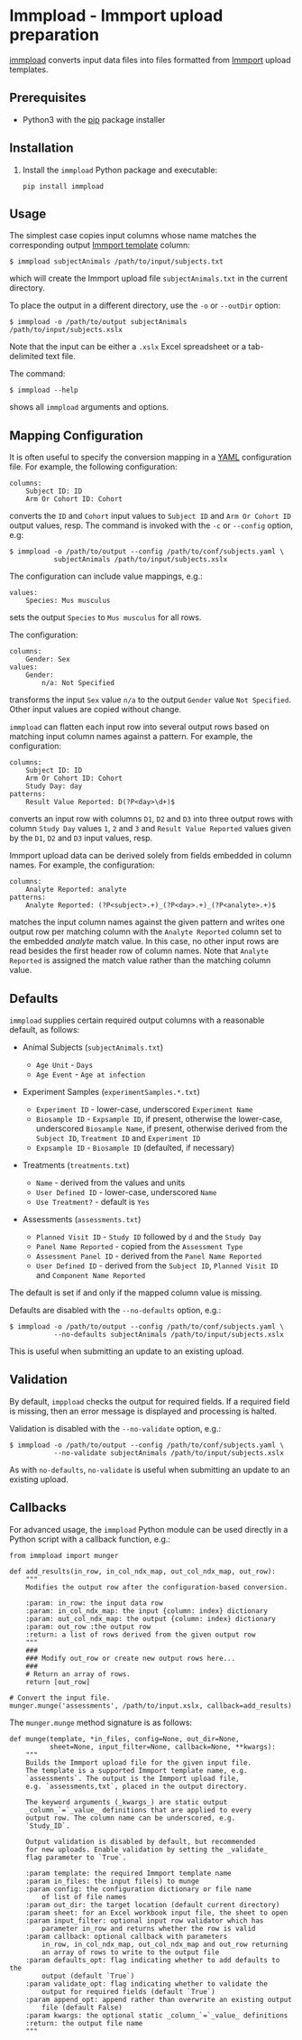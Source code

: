 # Immpload - Immport upload preparation

[immpload](https://github.com/biodev/immpload)
converts input data files into files formatted from
[Immport](http://www.immport.org/home) upload templates.

## Prerequisites

* Python3 with the [pip](https://pypi.org/project/pip/) package installer

## Installation

1. Install the `immpload` Python package and executable:

       pip install immpload

## Usage

The simplest case copies input columns whose name matches
the corresponding output
[Immport template](https://www.immport.org/resources/dataTemplates)
column:
```
$ immpload subjectAnimals /path/to/input/subjects.txt
```
which will create the Immport upload file `subjectAnimals.txt`
in the current directory.

To place the output in a different directory, use the `-o` or
`--outDir` option:
```
$ immpload -o /path/to/output subjectAnimals /path/to/input/subjects.xslx
```
Note that the input can be either a `.xslx` Excel spreadsheet
or a tab-delimited text file.

The command:
```
$ immpload --help
```
shows all `immpload` arguments and options.

## Mapping Configuration

It is often useful to specify the conversion mapping in a
[YAML](https://en.wikipedia.org/wiki/YAML) configuration file.
For example, the following configuration:
```
columns:
    Subject ID: ID
    Arm Or Cohort ID: Cohort
```
converts the `ID` and `Cohort` input values to `Subject ID` and
`Arm Or Cohort ID` output values, resp. The command is invoked
with the `-c` or `--config` option, e.g:
```
$ immpload -o /path/to/output --config /path/to/conf/subjects.yaml \
           subjectAnimals /path/to/input/subjects.xslx
```

The configuration can include value mappings, e.g.:
```
values:
    Species: Mus musculus
```
sets the output `Species` to `Mus musculus` for all rows.

The configuration:
```
columns:
    Gender: Sex
values:
    Gender:
        n/a: Not Specified
```
transforms the input `Sex` value `n/a` to the output `Gender` value
`Not Specified`. Other input values are copied without change.

`immpload` can flatten each input row into several output rows based
on matching input column names against a pattern. For example, the
configuration:
```
columns:
    Subject ID: ID
    Arm Or Cohort ID: Cohort
    Study Day: day
patterns:
    Result Value Reported: D(?P<day>\d+)$
```
converts an input row with columns `D1`, `D2` and `D3` into three
output rows with column `Study Day` values `1`, `2` and `3`
and `Result Value Reported` values given by the `D1`, `D2` and `D3`
input values, resp.

Immport upload data can be derived solely from fields embedded in
column names. For example, the configuration:
```
columns:
    Analyte Reported: analyte
patterns:
    Analyte Reported: (?P<subject>.+)_(?P<day>.+)_(?P<analyte>.+)$
```
matches the input column names against the given pattern and
writes one output row per matching column with the `Analyte Reported`
column set to the embedded _analyte_ match value. In this case,
no other input rows are read besides the first header row of column
names. Note that `Analyte Reported` is assigned the match value
rather than the matching column value.

## Defaults

`immpload` supplies certain required output columns with a reasonable
default, as follows:

* Animal Subjects (`subjectAnimals.txt`)
  * `Age Unit` - `Days`
  * `Age Event` - `Age at infection`

* Experiment Samples (`experimentSamples.*.txt`)
    * `Experiment ID` - lower-case, underscored `Experiment Name`
    * `Biosample ID` - `Expsample ID`, if present, otherwise the
       lower-case, underscored `Biosample Name`, if present,
       otherwise derived from the `Subject ID`,  `Treatment ID`
       and `Experiment ID`
    * `Expsample ID` - `Biosample ID` (defaulted, if necessary)
* Treatments (`treatments.txt`)
    * `Name` - derived from the values and units
    * `User Defined ID` - lower-case, underscored `Name`
    * `Use Treatment?` - default is `Yes`
* Assessments (`assessments.txt`)
    * `Planned Visit ID` - `Study ID` followed by `d` and the `Study Day`
    * `Panel Name Reported` - copied from the `Assessment Type`
    * `Assessment Panel ID` - derived from the `Panel Name Reported`
    * `User Defined ID` - derived from the `Subject ID`,
      `Planned Visit ID` and `Component Name Reported`

The default is set if and only if the mapped column value is missing.

Defaults are disabled with the `--no-defaults` option, e.g.:
```
$ immpload -o /path/to/output --config /path/to/conf/subjects.yaml \
           --no-defaults subjectAnimals /path/to/input/subjects.xslx
```
This is useful when submitting an update to an existing upload.

## Validation

By default, `imppload` checks the output for required fields. If a
required field is missing, then an error message is displayed and
processing is halted.

Validation is disabled with the `--no-validate` option, e.g.:
```
$ immpload -o /path/to/output --config /path/to/conf/subjects.yaml \
           --no-validate subjectAnimals /path/to/input/subjects.xslx
```
As with `no-defaults`, `no-validate` is useful when submitting an
update to an existing upload.

## Callbacks

For advanced usage, the `immpload` Python module can be used directly
in a Python script with a callback function, e.g.:
```
from immpload import munger

def add_results(in_row, in_col_ndx_map, out_col_ndx_map, out_row):
    """
    Modifies the output row after the configuration-based conversion.

    :param: in_row: the input data row
    :param: in_col_ndx_map: the input {column: index} dictionary
    :param: out_col_ndx_map: the output {column: index} dictionary
    :param: out_row :the output row
    :return: a list of rows derived from the given output row
    """
    ###
    ### Modify out_row or create new output rows here...
    ###
    # Return an array of rows.
    return [out_row]

# Convert the input file.
munger.munge('assessments', /path/to/input.xslx, callback=add_results)
```

The `munger.munge` method signature is as follows:
```
def munge(template, *in_files, config=None, out_dir=None,
          sheet=None, input_filter=None, callback=None, **kwargs):
    """
    Builds the Immport upload file for the given input file.
    The template is a supported Immport template name, e.g.
    `assessments`. The output is the Immport upload file,
    e.g. `assessments,txt`, placed in the output directory.

    The keyword arguments (_kwargs_) are static output
    _column_`=`_value_ definitions that are applied to every
    output row. The column name can be underscored, e.g.
    `Study_ID`.

    Output validation is disabled by default, but recommended
    for new uploads. Enable validation by setting the _validate_
    flag parameter to `True`.

    :param template: the required Immport template name
    :param in_files: the input file(s) to munge
    :param config: the configuration dictionary or file name
        of list of file names
    :param out_dir: the target location (default current directory)
    :param sheet: for an Excel workbook input file, the sheet to open
    :param input_filter: optional input row validator which has
        parameter in_row and returns whether the row is valid
    :param callback: optional callback with parameters
        in_row, in_col_ndx_map, out_col_ndx_map and out_row returning
        an array of rows to write to the output file
    :param defaults_opt: flag indicating whether to add defaults to the
        output (default `True`)
    :param validate_opt: flag indicating whether to validate the
        output for required fields (default `True`)
    :param append_opt: append rather than overwrite an existing output
        file (default False)
    :param kwargs: the optional static _column_`=`_value_ definitions
    :return: the output file name
    """
```
